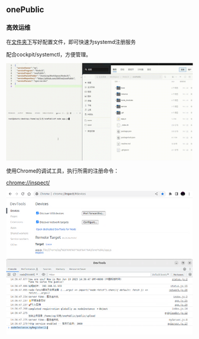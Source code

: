 ## onePublic

### 高效运维

在[文件夹下](/src/conf/)写好配置文件，即可快速为systemd注册服务

配合cockpit/systemctl，方便管理。

![img](./demo.gif)

使用Chrome的调试工具，执行所需的注册命令：

[chrome://inspect/](chrome://inspect/)

![chromeInspect](./chrome_inspect.png)